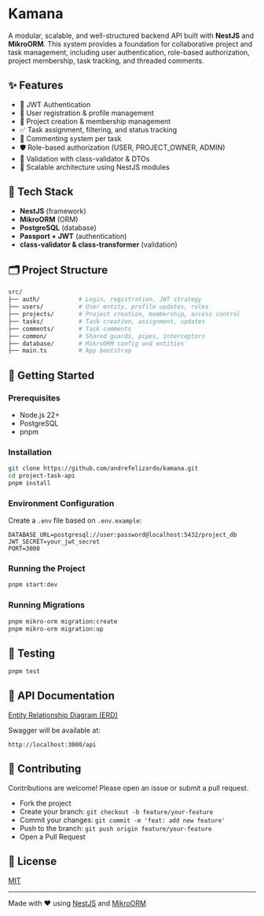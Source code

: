 # Kamana

A modular, scalable, and well-structured backend API built with **NestJS** and **MikroORM**. This system provides a foundation for collaborative project and task management, including user authentication, role-based authorization, project membership, task tracking, and threaded comments.

## ✨ Features

- 🔐 JWT Authentication
- 👤 User registration & profile management
- 📁 Project creation & membership management
- ✅ Task assignment, filtering, and status tracking
- 💬 Commenting system per task
- 🛡 Role-based authorization (USER, PROJECT_OWNER, ADMIN)
- 🧪 Validation with class-validator & DTOs
- 🧱 Scalable architecture using NestJS modules

## 🧠 Tech Stack

- **NestJS** (framework)
- **MikroORM** (ORM)
- **PostgreSQL** (database)
- **Passport + JWT** (authentication)
- **class-validator & class-transformer** (validation)

## 🗂 Project Structure

```bash
src/
├── auth/           # Login, registration, JWT strategy
├── users/          # User entity, profile updates, roles
├── projects/       # Project creation, membership, access control
├── tasks/          # Task creation, assignment, updates
├── comments/       # Task comments
├── common/         # Shared guards, pipes, interceptors
├── database/       # MikroORM config and entities
├── main.ts         # App bootstrap
```

## 🚀 Getting Started

### Prerequisites

- Node.js 22+
- PostgreSQL
- pnpm

### Installation

```bash
git clone https://github.com/andrefelizardo/kamana.git
cd project-task-api
pnpm install
```

### Environment Configuration

Create a `.env` file based on `.env.example`:

```env
DATABASE_URL=postgresql://user:password@localhost:5432/project_db
JWT_SECRET=your_jwt_secret
PORT=3000
```

### Running the Project

```bash
pnpm start:dev
```

### Running Migrations

```bash
pnpm mikro-orm migration:create
pnpm mikro-orm migration:up
```

## 🧪 Testing

```bash
pnpm test
```

## 🧾 API Documentation

[Entity Relationship Diagram (ERD)](https://github.com/andrefelizardo/kamana/docs/erd-06-03-2025.png)

Swagger will be available at:

```
http://localhost:3000/api
```

## 👐 Contributing

Contributions are welcome! Please open an issue or submit a pull request.

- Fork the project
- Create your branch: `git checkout -b feature/your-feature`
- Commit your changes: `git commit -m 'feat: add new feature'`
- Push to the branch: `git push origin feature/your-feature`
- Open a Pull Request

## 📄 License

[MIT](LICENSE)

---

Made with ❤️ using [NestJS](https://nestjs.com) and [MikroORM](https://mikro-orm.io)
